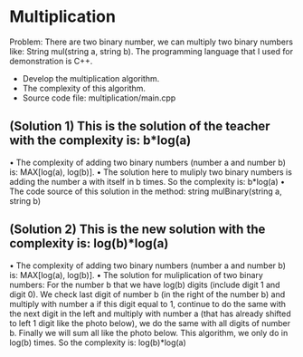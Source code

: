 # Multiplication
Problem: There are two binary number, we can multiply two binary numbers like: String mul(string a, string b). 
The programming language that I used for demonstration is C++.
- Develop the multiplication algorithm.
- The complexity of this algorithm.
- Source code file: multiplication/main.cpp

## (Solution 1) This is the solution of the teacher with the complexity is: b*log(a)
• The complexity of adding two binary numbers (number a and number b) is: MAX[log(a), log(b)].
• The solution here to muliply two binary numbers is adding the number a with itself in b times. So the complexity is: b*log(a)
• The code source of this solution in the method: string mulBinary(string a, string b)


## (Solution 2) This is the new solution with the complexity is: log(b)*log(a)
• The complexity of adding two binary numbers (number a and number b) is: MAX[log(a), log(b)].
• The solution for muliplication of two binary numbers: For the number b that we have log(b) digits (include digit 1 and digit 0). We check last digit of number b (in the right of the number b) and multiply with number a if this digit equal to 1, continue to do the same with the next digit in the left and multiply with number a (that has already shifted to left 1 digit like the photo below), we do the same with all digits of number b. Finally we will sum all like the photo below. This algorithm, we only do in log(b) times. So the complexity is: log(b)*log(a)
